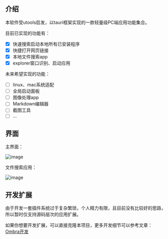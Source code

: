 ## 介绍

本软件受utools启发，以tauri框架实现的一款轻量级PC端应用功能集合。

目前已实现的功能有：

- [x] 快速搜索启动本地所有已安装程序
- [x] 快捷打开网页链接
- [x] 本地文件搜索app
- [x] explorer窗口识别、启动应用

未来希望实现的功能：

- [ ] linux、mac系统适配
- [ ] 全局启动面板
- [ ] 图像处理app
- [ ] Markdown编辑器
- [ ] 截图工具
- [ ] ...

## 界面

主界面：

![image](https://github.com/ys928/Ombra/assets/80371119/cc677a63-9f01-48d8-a284-4ebe870d7ce1)

文件搜索应用：

![image](https://github.com/ys928/Ombra/assets/80371119/009d7518-8930-4488-8cb3-1f398b2bf344)


## 开发扩展

由于开发一套插件系统过于复杂繁琐，个人精力有限，且目前没有比较好的思路，所以暂时仅支持源码层次的应用扩展。

如果你想要开发扩展，可以直接克隆本项目，更多开发细节可以参考文章：[Ombra开发](https://www.kucoding.com/article/222.html)
